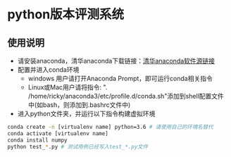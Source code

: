 # python版本评测系统

## 使用说明

- 请安装anaconda，清华anaconda下载链接：[清华anaconda软件源链接](https://mirrors.tuna.tsinghua.edu.cn/anaconda/archive/)
- 配置并进入conda环境
  - windows 用户请打开Anaconda Prompt，即可运行conda相关指令
  - Linux或Mac用户请将指令: ". /home/ricky/anaconda3/etc/profile.d/conda.sh"添加到shell配置文件中(如bash，则添加到.bashrc文件中)
- 进入python文件夹，并运行以下指令构建虚拟环境

```bash
conda create -n [virtualenv name] python=3.6 # 请使用自己的环境名替代
conda activate [virtualenv name]
conda install numpy
python test_*.py # 测试用例已经写入test_*.py文件
```
